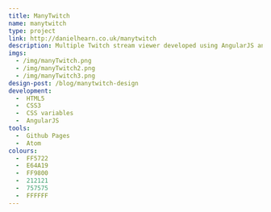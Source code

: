 ```yaml
---
title: ManyTwitch
name: manytwitch
type: project
link: http://danielhearn.co.uk/manytwitch
description: Multiple Twitch stream viewer developed using AngularJS and CSS variables.
imgs:
  - /img/manyTwitch.png
  - /img/manyTwitch2.png
  - /img/manyTwitch3.png
design-post: /blog/manytwitch-design
development:
  -  HTML5
  -  CSS3
  -  CSS variables
  -  AngularJS
tools:
  -  Github Pages
  -  Atom
colours:
  -  FF5722
  -  E64A19
  -  FF9800
  -  212121
  -  757575
  -  FFFFFF
---
```

